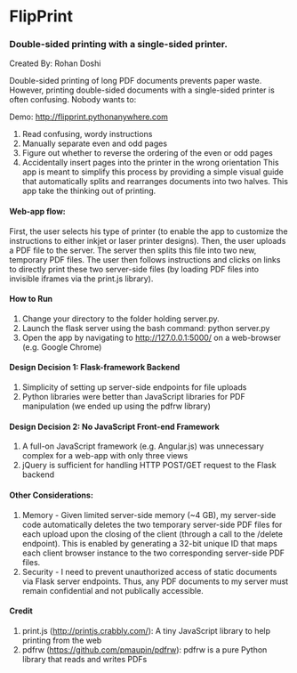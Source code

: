 # FlipPrint
### Double-sided printing with a single-sided printer.
Created By: Rohan Doshi

Double-sided printing of long PDF documents prevents paper waste. However, printing double-sided documents with a single-sided printer is often confusing. Nobody wants to:

Demo: http://flipprint.pythonanywhere.com

1. Read confusing, wordy instructions
2. Manually separate even and odd pages 
3. Figure out whether to reverse the ordering of the even or odd pages
4. Accidentally insert pages into the printer in the wrong orientation
This app is meant to simplify this process by providing a simple visual guide that automatically splits and rearranges documents into two halves. This app take the thinking out of printing.

#### Web-app flow:
First, the user selects his type of printer (to enable the app to customize the instructions to either inkjet or laser printer designs). Then, the user uploads a PDF file to the server. The server then splits this file into two new, temporary PDF files. The user then follows instructions and clicks on links to directly print these two server-side files (by loading PDF files into invisible iframes via the print.js library).

#### How to Run
1. Change your directory to the folder holding server.py. 
2. Launch the flask server using the bash command: python server.py
3. Open the app by navigating to http://127.0.0.1:5000/ on a web-browser (e.g. Google Chrome)

#### Design Decision 1: Flask-framework Backend
1. Simplicity of setting up server-side endpoints for file uploads
2. Python libraries were better than JavaScript libraries for PDF manipulation (we ended up using the pdfrw library)

#### Design Decision 2: No JavaScript Front-end Framework
1. A full-on JavaScript framework (e.g. Angular.js) was unnecessary complex for a web-app with only three views
2. jQuery is sufficient for handling HTTP POST/GET request to the Flask backend

#### Other  Considerations:
1. Memory - Given limited server-side memory (~4 GB), my server-side code automatically deletes the two temporary server-side PDF files for each upload upon the closing of the client (through a call to the /delete endpoint). This is enabled by generating a 32-bit unique ID that maps each client browser instance to the two corresponding server-side PDF files.
2. Security - I need to prevent unauthorized access of static documents via Flask server endpoints. Thus, any PDF documents to my server must remain confidential and not publically accessible.

#### Credit
1. print.js (http://printjs.crabbly.com/): A tiny JavaScript library to help printing from the web
2. pdfrw (https://github.com/pmaupin/pdfrw): pdfrw is a pure Python library that reads and writes PDFs